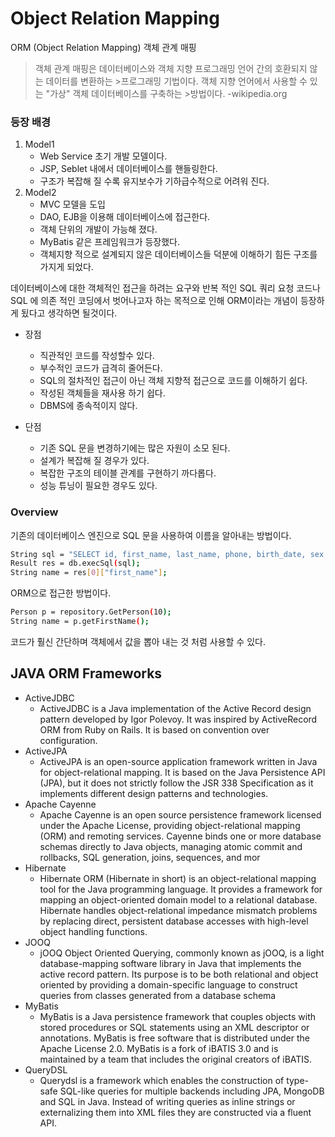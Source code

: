 # Object Relation Mapping

ORM (Object Relation Mapping) 객체 관계 매핑
>객체 관계 매핑은 데이터베이스와 객체 지향 프로그래밍 언어 간의 호환되지 않는 데이터를 변환하는 >프로그래밍 기법이다. 객체 지향 언어에서 사용할 수 있는 "가상" 객체 데이터베이스를 구축하는 >방법이다. -wikipedia.org

### 등장 배경
1. Model1
    - Web Service 초기 개발 모델이다.
    - JSP, Seblet 내에서 데이터베이스를 핸들링한다.
    - 구조가 복잡해 질 수록 유지보수가 기하급수적으로 어려워 진다.
2. Model2
    - MVC 모델을 도입
    - DAO, EJB을 이용해 데이터베이스에 접근한다.
    - 객체 단위의 개발이 가능해 졌다.
    - MyBatis 같은 프레임워크가 등장했다.
    - 객체지향 적으로 설계되지 않은 데이터베이스들 덕분에 이해하기 힘든 구조를 가지게 되었다.

데이터베이스에 대한 객체적인 접근을 하려는 요구와 반복 적인 SQL 쿼리 요청 코드나 SQL 에 의존 적인 코딩에서 벗어나고자 하는 목적으로 인해 ORM이라는 개념이 등장하게 됬다고 생각하면 될것이다.

  - 장점
      - 직관적인 코드를 작성할수 있다.
      - 부수적인 코드가 급격히 줄어든다.
      - SQL의 절차적인 접근이 아닌 객체 지향적 접근으로 코드를 이해하기 쉽다.
      - 작성된 객체들을 재사용 하기 쉽다.
      - DBMS에 종속적이지 않다.

  - 단점
    - 기존 SQL 문을 변경하기에는 많은 자원이 소모 된다.
    - 설계가 복잡해 질 경우가 있다.
    - 복잡한 구조의 테이블 관계를 구현하기 까다롭다.
    - 성능 튜닝이 필요한 경우도 있다.

### Overview
기존의 데이터베이스 엔진으로 SQL 문을 사용하여 이름을 알아내는 방법이다.
```sh
String sql = "SELECT id, first_name, last_name, phone, birth_date, sex FROM persons WHERE id = 10";
Result res = db.execSql(sql);
String name = res[0]["first_name"];
```
ORM으로 접근한 방법이다.
```sh
Person p = repository.GetPerson(10);
String name = p.getFirstName();
```
코드가 훨신 간단하며 객체에서 값을 뽑아 내는 것 처럼 사용할 수 있다.

## JAVA ORM Frameworks
- ActiveJDBC
    - ActiveJDBC is a Java implementation of the Active Record design pattern developed by Igor Polevoy. It was inspired by ActiveRecord ORM from Ruby on Rails. It is based on convention over configuration.
- ActiveJPA
    - ActiveJPA is an open-source application framework written in Java for object-relational mapping. It is based on the Java Persistence API (JPA), but it does not strictly follow the JSR 338 Specification as it implements different design patterns and technologies.
- Apache Cayenne
    - Apache Cayenne is an open source persistence framework licensed under the Apache License, providing object-relational mapping (ORM) and remoting services. Cayenne binds one or more database schemas directly to Java objects, managing atomic commit and rollbacks, SQL generation, joins, sequences, and mor
- Hibernate
    - Hibernate ORM (Hibernate in short) is an object-relational mapping tool for the Java programming language. It provides a framework for mapping an object-oriented domain model to a relational database. Hibernate handles object-relational impedance mismatch problems by replacing direct, persistent database accesses with high-level object handling functions.
- JOOQ
    - jOOQ Object Oriented Querying, commonly known as jOOQ, is a light database-mapping software library in Java that implements the active record pattern. Its purpose is to be both relational and object oriented by providing a domain-specific language to construct queries from classes generated from a database schema
- MyBatis
    - MyBatis is a Java persistence framework that couples objects with stored procedures or SQL statements using an XML descriptor or annotations. MyBatis is free software that is distributed under the Apache License 2.0. MyBatis is a fork of iBATIS 3.0 and is maintained by a team that includes the original creators of iBATIS.
- QueryDSL
    - Querydsl is a framework which enables the construction of type-safe SQL-like queries for multiple backends including JPA, MongoDB and SQL in Java. Instead of writing queries as inline strings or externalizing them into XML files they are constructed via a fluent API.
